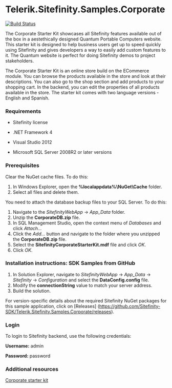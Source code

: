 Telerik.Sitefinity.Samples.Corporate
====================================

[![Build Status](http://sdk-jenkins-ci.cloudapp.net/buildStatus/icon?job=Telerik.Sitefinity.Samples.Corporate.CI)](http://sdk-jenkins-ci.cloudapp.net/job/Telerik.Sitefinity.Samples.Corporate.CI/)

The Corporate Starter Kit showcases all Sitefinity features available out of the box in a aestethically designed Quantum Portable Computers website. This starter kit is designed to help business users get up to speed quickly using Sitefinity and gives developers a way to easily add custom features to it. The Quantum website is perfect for doing Sitefinity demos to project stakeholders. 


The Corporate Starter Kit is an online store build on the ECommerce module. You can browse the products available in the store and look at their descriptions. You can also go to the shop section and add products to your shopping cart. In the backend, you can edit the properties of all products available in the store. The starter kit comes with two language versions - English and Spanish. 


### Requirements

* Sitefinity license

* .NET Framework 4

* Visual Studio 2012

* Microsoft SQL Server 2008R2 or later versions



### Prerequisites

Clear the NuGet cache files. To do this:

1. In Windows Explorer, open the **%localappdata%\NuGet\Cache** folder.
2. Select all files and delete them.

You need to attach the database backup files to your SQL Server. To do this:

1. Navigate to the _SitefinityWebApp_ -> *App_Data* folder.
2. Unzip the **CorporateDB.zip** file.
2. In SQL Management Studio, open the context menu of _Databases_ and click _Attach..._
2. Click the _Add..._ button and navigate to the folder where you unzipped the **CorporateDB.zip** file.
3. Select the **SitefinityCorporateStarterKit.mdf** file and click _OK_.
4. Click _OK_.




### Installation instructions: SDK Samples from GitHub


1. In Solution Explorer, navigate to _SitefinityWebApp_ -> *App_Data* -> _Sitefinity_ -> _Configuration_ and select the **DataConfig.config** file. 
2. Modify the **connectionString** value to match your server address.
3. Build the solution.

For version-specific details about the required Sitefinity NuGet packages for this sample application, click on [Releases]
 (https://github.com/Sitefinity-SDK/Telerik.Sitefinity.Samples.Corporate/releases).


### Login

To login to Sitefinity backend, use the following credentials: 

**Username:** admin

**Password:** password

### Additional resources

[Corporate starter kit](http://www.sitefinity.com/resources/tools/starter-kits/corporate)
